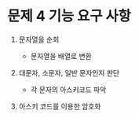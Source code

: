 # 문제 4 기능 요구 사항

1. 문자열을 순회
   - 문자열을 배열로 변환
2. 대문자, 소문자, 일반 문자인지 판단

   - 각 문자의 아스키코드 파악

3. 아스키 코드를 이용한 암호화
